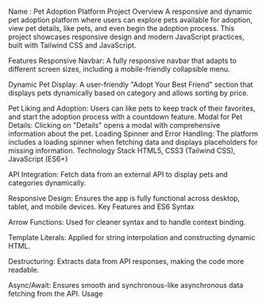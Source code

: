  Name : Pet Adoption Platform
Project Overview
A responsive and dynamic pet adoption platform where users can explore pets available for adoption, view pet details, like pets, and even begin the adoption process. This project showcases responsive design and modern JavaScript practices, built with Tailwind CSS and JavaScript.

Features
Responsive Navbar: A fully responsive navbar that adapts to different screen sizes, including a mobile-friendly collapsible menu.

Dynamic Pet Display: A user-friendly "Adopt Your Best Friend" section that displays pets dynamically based on category and allows sorting by price.

Pet Liking and Adoption: Users can like pets to keep track of their favorites, and start the adoption process with a countdown feature.
Modal for Pet Details: Clicking on "Details" opens a modal with comprehensive information about the pet.
Loading Spinner and Error Handling: The platform includes a loading spinner when fetching data and displays placeholders for missing information.
Technology Stack
HTML5, CSS3 (Tailwind CSS), JavaScript (ES6+)

API Integration: Fetch data from an external API to display pets and categories dynamically.

Responsive Design: Ensures the app is fully functional across desktop, tablet, and mobile devices.
Key Features and ES6 Syntax

Arrow Functions: Used for cleaner syntax and to handle context binding.

Template Literals: Applied for string interpolation and constructing dynamic HTML.

Destructuring: Extracts data from API responses, making the code more readable.

Async/Await: Ensures smooth and synchronous-like asynchronous data fetching from the API.
Usage
